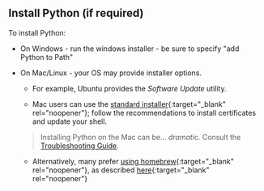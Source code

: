 
## Install Python (if required)

To install Python:

* On Windows - run the windows installer - be sure to specify "add Python to Path"

* On Mac/Linux - your OS may provide installer options.
    
    * For example, Ubuntu provides the *Software Update* utility.  

    * Mac users can use the [standard installer](https://www.python.org/downloads/){:target="_blank" rel="noopener"}; follow the recommendations to install certificates and update your shell.

    > Installing Python on the Mac can be... _dramatic._  Consult the [Troubleshooting Guide](Troubleshooting.md#python-issues).

    * Alternatively, many prefer [using homebrew](https://brew.sh/){:target="_blank" rel="noopener"}, as described [here](https://opensource.com/article/19/5/python-3-default-mac#what-to-do){:target="_blank" rel="noopener"}

